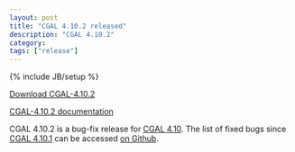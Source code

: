 ```yaml
---
layout: post
title: "CGAL 4.10.2 released"
description: "CGAL 4.10.2"
category: 
tags: ["release"]
---
```

{% include JB/setup %}

<i class="glyphicon glyphicon-download"></i>
<a href="https://github.com/CGAL/cgal/releases/tag/releases%2FCGAL-4.10.2">Download CGAL-4.10.2</a>

<i class="glyphicon glyphicon-book"></i>
<a href="https://doc.cgal.org/4.10.2/Manual/index.html">CGAL-4.10.2 documentation</a>

<p>CGAL 4.10.2 is a bug-fix release for <a href="../../../../2017/05/29/cgal410">CGAL 4.10</a>.
The list of fixed bugs since <a href="../../../../2017/09/13/cgal-4101">CGAL 4.10.1</a>
can be accessed <a href="https://github.com/CGAL/cgal/issues?q=milestone%3A4.10.2">on Github</a>.</p>
